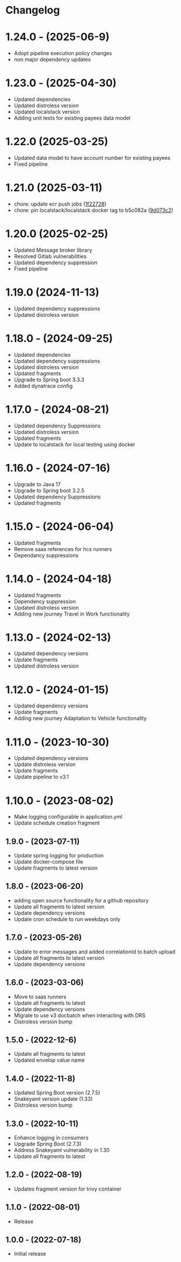 # Changelog

# 1.24.0 - (2025-06-9)

* Adopt pipeline execution policy changes
* non major dependency updates

# 1.23.0 - (2025-04-30)

* Updated dependencies
* Updated distroless version
* Updated localstack version
* Adding unit tests for existing payees data model

# 1.22.0 (2025-03-25)

* Updated data model to have account number for existing payees
* Fixed pipeline

# 1.21.0 (2025-03-11)

* chore: update ecr push
  jobs ([1f22728](https://gitlab.com/dwp/health/atw/components/ms-claim-bundler/-/commit/1f22728))
* chore: pin localstack/localstack docker tag to
  b5c082a ([9d073c2](https://gitlab.com/dwp/health/atw/components/ms-claim-bundler/-/commit/9d073c2))

# 1.20.0 (2025-02-25)

* Updated Message broker library
* Resolved Gitlab vulnerabilities
* Updated dependency suppression
* Fixed pipeline

# 1.19.0 (2024-11-13)

* Updated dependency suppressions
* Updated distroless version

# 1.18.0 - (2024-09-25)

* Updated dependencies
* Updated dependency suppressions
* Updated distroless version
* Updated fragments
* Upgrade to Spring boot 3.3.3
* Added dynatrace config

# 1.17.0 - (2024-08-21)

* Updated dependency Suppressions
* Updated distroless version
* Updated fragments
* Update to localstack for local testing using docker

# 1.16.0 - (2024-07-16)

* Upgrade to Java 17
* Upgrade to Spring boot 3.2.5
* Updated dependency Suppressions
* Updated fragments

# 1.15.0 - (2024-06-04)

* Updated fragments
* Remove saas references for hcs runners
* Dependancy suppressions

# 1.14.0 - (2024-04-18)

* Updated fragments
* Dependency suppression
* Updated distroless version
* Adding new journey Travel in Work functionality

# 1.13.0 - (2024-02-13)

* Updated dependency versions
* Update fragments
* Updated distroless version

# 1.12.0 - (2024-01-15)

* Updated dependency versions
* Update fragments
* Adding new journey Adaptation to Vehicle functionality

# 1.11.0 - (2023-10-30)

* Updated dependency versions
* Update distroless version
* Update fragments
* Update pipeline to v3.1

# 1.10.0 - (2023-08-02)

* Make logging configurable in application.yml
* Update schedule creation fragment

## 1.9.0 - (2023-07-11)

* Update spring logging for production
* Update docker-compose file
* Update fragments to latest version

## 1.8.0 - (2023-06-20)

* adding open source functionality for a github repository
* Update all fragments to latest version
* Update dependency versions
* Update cron schedule to run weekdays only

## 1.7.0 - (2023-05-26)

* Update to error messages and added correlationId to batch upload
* Update all fragments to latest version
* Update dependency versions

## 1.6.0 - (2023-03-06)

* Move to saas runners
* Update all fragments to latest
* Update dependency versions
* Migrate to use v3 docbatch when interacting with DRS
* Distroless version bump

## 1.5.0 - (2022-12-6)

* Update all fragments to latest
* Updated envelop value name

## 1.4.0 - (2022-11-8)

* Updated Spring Boot version (2.7.5)
* Snakeyaml version update (1.33)
* Distroless version bump

## 1.3.0 - (2022-10-11)

* Enhance logging in consumers
* Upgrade Spring Boot (2.7.3)
* Address Snakeyaml vulnerability in 1.30
* Update all fragments to latest

## 1.2.0 - (2022-08-19)

* Updates fragment version for trivy container

## 1.1.0 - (2022-08-01)

* Release

## 1.0.0 - (2022-07-18)

* Initial release
